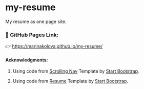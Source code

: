 # my-resume

My resume as one page site.

### :link: GitHub Pages Link: 
:point_right:  https://marinakolova.github.io/my-resume/

#### Acknowledgments:

1) Using code from [Scrolling Nav](https://github.com/StartBootstrap/startbootstrap-scrolling-nav) Template by [Start Bootstrap](https://github.com/StartBootstrap).

2) Using code from [Resume](https://github.com/StartBootstrap/startbootstrap-resume) Template by [Start Bootstrap](https://github.com/StartBootstrap).

